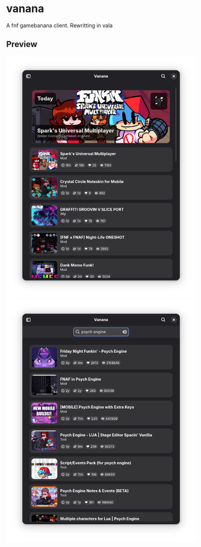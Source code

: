 # vanana

A fnf gamebanana client. Rewritting in vala

## Preview
![preview](./assets/preview1.png)
![search](./assets/preview2.png)
